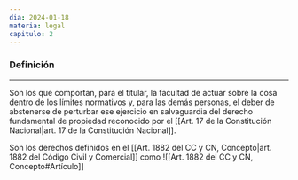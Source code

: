 ```yaml
---
dia: 2024-01-18
materia: legal
capitulo: 2
---
```

### Definición
---
Son los que comportan, para el titular, la facultad de actuar sobre la cosa dentro de los límites normativos y, para las demás personas, el deber de abstenerse de perturbar ese ejercicio en salvaguardia del derecho fundamental de propiedad reconocido por el [[Art. 17 de la Constitución Nacional|art. 17 de la Constitución Nacional]]. 

Son los derechos definidos en el [[Art. 1882 del CC y CN, Concepto|art. 1882 del Código Civil y Comercial]] como ![[Art. 1882 del CC y CN, Concepto#Artículo]]